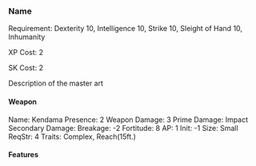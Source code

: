 ### Name

Requirement: Dexterity 10, Intelligence 10, Strike 10, Sleight of Hand 10, Inhumanity

XP Cost: 2

SK Cost: 2

Description of the master art

#### Weapon

Name: Kendama
Presence: 2
Weapon Damage: 3
Prime Damage: Impact
Secondary Damage: 
Breakage: -2
Fortitude: 8
AP: 1
Init: -1
Size: Small
ReqStr: 4
Traits: Complex, Reach(15ft.)


#### Features